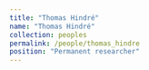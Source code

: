 ```yaml
---
title: "Thomas Hindré"
name: "Thomas Hindré"
collection: peoples
permalink: /people/thomas_hindre
position: "Permanent researcher"
---
```

